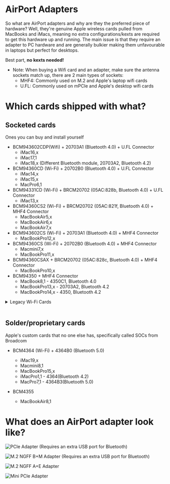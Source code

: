 # AirPort Adapters

So what are AirPort adapters and why are they the preferred piece of hardware? Well, they're genuine Apple wireless cards pulled from MacBooks and iMacs, meaning no extra configurations/kexts are required to get this hardware up and running. The main issue is that they require an adapter to PC hardware and are generally bulkier making them unfavourable in laptops but perfect for desktops.

Best part, **no kexts needed!**

* Note: When buying a Wifi card and an adapter, make sure the antenna sockets match up, there are 2 main types of sockets:
  * MHF4: Commonly used on M.2 and Apple's laptop wifi cards
  * U.FL: Commonly used on mPCIe and Apple's desktop wifi cards

# Which cards shipped with what?

## **Socketed cards**

Ones you can buy and install yourself

* BCM943602CDP(Wifi) + 20703A1 (Bluetooth 4.0) + U.FL Connector
  * iMac16,x
  * iMac17,1
  * iMac18,x (Different Bluetooth module, 20703A2, Bluetooth 4.2)
* BCM94360CD (Wi-Fi) + 20702B0 (Bluetooth 4.0) + U.FL Connector
  * iMac14,x
  * iMac15,x
  * MacPro6,1
* BCM94331CD (Wi-Fi) + BRCM20702 (05AC:828b, Bluetooth 4.0) + U.FL Connector
  * iMac13,x
* BCM94360CS2 (Wi-Fi) + BRCM20702 (05AC:821f, Bluetooth 4.0) + MHF4 Connector
  * MacBookAir5,x
  * MacBookAir6,x
  * MacBookAir7,x
* BCM943602CS (Wi-Fi) + 20703A1 (Bluetooth 4.0) + MHF4 Connector
  * MacBookPro12,x
* BCM94360CS (Wi-Fi) + 20702B0 (Bluetooth 4.0) + MHF4 Connector
  * Macmini7,x
  * MacBookPro11,x
* BCM94360CSAX + BRCM20702 (05AC:828c, Bluetooth 4.0)  + MHF4 Connector
  * MacBookPro10,x
* BCM94350 + MHF4 Connector
  * MacBook8,1 - 4350C1, Bluetooth 4.0
  * MacBookPro13,x - 20703A2, Bluetooth 4.2
  * MacBookPro14,x - 4350, Bluetooth 4.2

<details>
<summary>Legacy Wi-Fi Cards</summary>

**Broadcom**:

* BCM4328
  * iMac5,1-9,1
  * MacBook3,1-4,1
  * MacBookAir1,1-2,1
* BCM4321
  * MacPro2,1
  * Macmini4,1
* BCM4322
  * MacBook5,1
  * MacBookPro5,1 and 7,1
  * MacBookAir3,1-5,1
  * MacPro5,1
* BCM43224
  * MacBook6,1
  * MacBookPro6,1
* BCM4331
  * Macmini5,x
  * MacBookPro8,x-10,x

**Atheros**:

* AR242X/AR542X
  * MacBook1,1
  * Macmini1,1-2,1
* AR5418
  * MacBook2,1
* AR928X
  * iMac10,1-11,x
  * MacPro3,1
* AR93XX
  * iMac12,x

</details>
<br>

## **Solder/proprietary cards**

Apple's custom cards that no one else has, specifically called SOCs from Broadcom

* BCM4364 (Wi-Fi) + 4364B0 (Bluetooth 5.0)
  * iMac19,x
  * Macmini8,1
  * MacBookPro15,x
  * iMacPro1,1 - 4364(Bluetooth 4.2)
  * MacPro7,1 - 4364B3(Bluetooth 5.0)

* BCM4355
  * MacBookAir8,1
  

# What does an AirPort adapter look like?

![PCIe Adapter (Requires an extra USB port for Bluetooth)](https://i.imgur.com/AUtNhiB.jpg)

![M.2 NGFF B+M Adapter (Requires an extra USB port for Bluetooth)](https://i.imgur.com/MNt8xqq.jpg)

![M.2 NGFF A+E Adapter](https://i.imgur.com/NLUpEl3.jpg)

![Mini PCIe Adapter](https://i.imgur.com/wRaFDLt.jpg)
